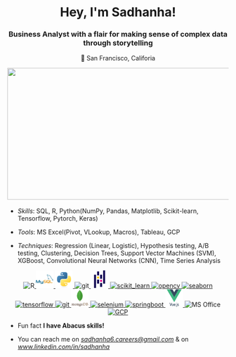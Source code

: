 <h1 align="center">Hey, I'm Sadhanha!</h1>
<h3 align="center">Business Analyst with a flair for making sense of complex data through storytelling</h3>
<p align="center"> 📍 San Francisco, Califoria </p>

<p align="center"> <a><img width="1000" height="300" src="https://i0.wp.com/aditya-bhattacharya.net/wp-content/uploads/2021/09/D3S_day5.gif?fit=800%2C600&amp;ssl=1" class="space-bottom-small space-bottom-xs wp-post-image" alt="" decoding="async" fetchpriority="high"></a> </p>

- *Skills*:  SQL, R, Python(NumPy, Pandas, Matplotlib, Scikit-learn, Tensorflow, Pytorch, Keras) 

- *Tools*: MS Excel(Pivot, VLookup, Macros), Tableau, GCP 

- *Techniques*: Regression (Linear, Logistic), Hypothesis testing, A/B testing, Clustering, Decision Trees, Support Vector Machines (SVM), XGBoost, Convolutional Neural Networks (CNN), Time Series Analysis

<p align="center"><a target="_blank" rel="noreferrer"> <img src="https://www.r-project.org/logo/Rlogo.svg" alt="R" width="40" height="40"/></a><a href="https://www.mysql.com/" target="_blank" rel="noreferrer"> <img src="https://raw.githubusercontent.com/devicons/devicon/master/icons/mysql/mysql-original-wordmark.svg" alt="mysql" width="40" height="40"/> </a> <a href="https://www.python.org" target="_blank" rel="noreferrer"> <img src="https://raw.githubusercontent.com/devicons/devicon/master/icons/python/python-original.svg" alt="python" width="40" height="40"/> </a><a target="_blank" rel="noreferrer"> <img src="https://img.icons8.com/?size=100&id=9Kvi1p1F0tUo&format=png&color=000000" alt="git" width="40" height="40"/></a><a href="https://pandas.pydata.org/" target="_blank" rel="noreferrer"> <img src="https://raw.githubusercontent.com/devicons/devicon/2ae2a900d2f041da66e950e4d48052658d850630/icons/pandas/pandas-original.svg" alt="pandas" width="40" height="40"/><a href="https://scikit-learn.org/" target="_blank" rel="noreferrer"> <img src="https://upload.wikimedia.org/wikipedia/commons/0/05/Scikit_learn_logo_small.svg" alt="scikit_learn" width="40" height="40"/> </a><a href="https://opencv.org/" target="_blank" rel="noreferrer"> <img src="https://www.vectorlogo.zone/logos/opencv/opencv-icon.svg" alt="opencv" width="40" height="40"/> </a><a href="https://seaborn.pydata.org/" target="_blank" rel="noreferrer"> <img src="https://seaborn.pydata.org/_images/logo-mark-lightbg.svg" alt="seaborn" width="40" height="40"/> </a><a href="https://www.tensorflow.org" target="_blank" rel="noreferrer"> <img src="https://www.vectorlogo.zone/logos/tensorflow/tensorflow-icon.svg" alt="tensorflow" width="40" height="40"/> </a><a href="https://git-scm.com/" target="_blank" rel="noreferrer"> <img src="https://www.vectorlogo.zone/logos/git-scm/git-scm-icon.svg" alt="git" width="40" height="40"/> </a><a href="https://www.mongodb.com/" target="_blank" rel="noreferrer"> <img src="https://raw.githubusercontent.com/devicons/devicon/master/icons/mongodb/mongodb-original-wordmark.svg" alt="mongodb" width="40" height="40"/> </a><a href="https://www.selenium.dev" target="_blank" rel="noreferrer"> <img src="https://raw.githubusercontent.com/detain/svg-logos/780f25886640cef088af994181646db2f6b1a3f8/svg/selenium-logo.svg" alt="selenium" width="40" height="40"/> </a><a href="https://spring.io/" target="_blank" rel="noreferrer"> <img src="https://www.vectorlogo.zone/logos/springio/springio-icon.svg" alt="springboot" width="40" height="40"/> </a><a href="https://vuejs.org/" target="_blank" rel="noreferrer"> <img src="https://raw.githubusercontent.com/devicons/devicon/master/icons/vuejs/vuejs-original-wordmark.svg" alt="vuejs" width="40" height="40"/> </a><a target="_blank" rel="noreferrer"> <img src="https://www.freepnglogos.com/uploads/microsoft-office-png-logo/office-web-logo-png-0.png" alt="MS Office" width="60" height="40"/></a><a href= "https://cloud.google.com/" target="_blank" rel="noreferrer"> <img src="https://static-00.iconduck.com/assets.00/google-cloud-icon-2048x1646-7admxejz.png" alt="GCP" width="40" height="40"/></a></p>


- Fun fact **I have Abacus skills!**

- You can reach me on *sadhanha6.careers@gmail.com* & on *www.linkedin.com/in/sadhanha*
